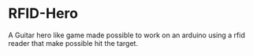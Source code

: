 # RFID-Hero
A Guitar hero like game made possible to work on an arduino using a rfid reader that make possible hit the target.
